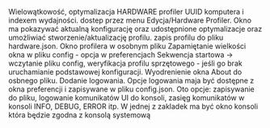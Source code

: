 Wielowątkowość, optymalizacja
HARDWARE profiler UUID komputera i indexem wydajności. dostep przez menu Edycja/Hardware Profiler. Okno ma pokazywać aktualną konfigurację oraz udostępnione optymalizacje oraz umożliwiać stworzenie/aktualizację profilu. zapis profilu do pliku hardware.json. Okno profilera w osobnym pliku
Zapamiętanie wielkości okna w pliku config - opcja w preferencjach
Sekwencja startowa -> wczytanie pliku config, weryfikacja profilu sprzętowego - jeśli go brak uruchamianie podstawowej konfiguracji.
Wyodrenienie okna About do osbnego pliku.
Dodanie logowania. Opcje logowania maja być dostępne z okna preferencji i zapisywane w pliku config.json. Oto opcje: zapisywanie do pliku, logowanie komunikatów UI do konsoli, zasięg komunikatów w konsoli INFO, DEBUG, ERROR itp. W jednej z zakladek ma być okno konsoli która będzie zgodna z konsolą systemową
